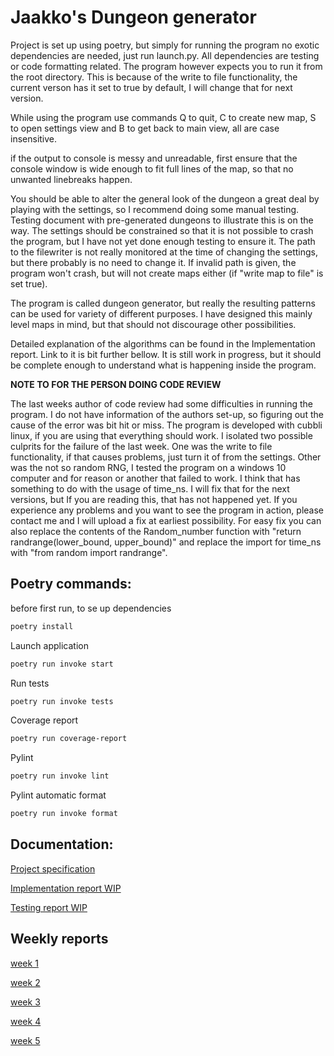 # Jaakko's Dungeon generator

Project is set up using poetry, but simply for running the program no exotic dependencies are needed, just run launch.py. All dependencies are testing or code formatting related. The program however expects you to run it from the root directory. This is because of the write to file functionality, the current verson has it set to true by default, I will change that for next version.

While using the program use commands Q to quit, C to create new map, S to open settings view and B to get back to main view, all are case insensitive.

if the output to console is messy and unreadable, first ensure that the console window is wide enough to fit full lines of the map, so that no unwanted linebreaks happen.

You should be able to alter the general look of the dungeon a great deal by playing with the settings, so I recommend doing some manual testing. Testing document with pre-generated dungeons to illustrate this is on the way. The settings should be constrained so that it is not possible to crash the program, but I have not yet done enough testing to ensure it. The path to the filewriter is not really monitored at the time of changing the settings, but there probably is no need to change it. If invalid path is given, the program won't crash, but will not create maps either (if "write map to file" is set true).

The program is called dungeon generator, but really the resulting patterns can be used for variety of different purposes. I have designed this mainly level maps in mind, but that should not discourage other possibilities.

Detailed explanation of the algorithms can be found in the Implementation report. Link to it is bit further bellow. It is still work in progress, but it should be complete enough to understand what is happening inside the program. 

**NOTE TO FOR THE PERSON DOING CODE REVIEW** 

The last weeks author of code review had some difficulties in running the program. I do not have information of the authors set-up, so figuring out the cause of the error was bit hit or miss. The program is developed with cubbli linux, if you are using that everything should work. I isolated two possible culprits for the failure of the last week. One was the write to file functionality, if that causes problems, just turn it of from the settings. Other was the not so random RNG, I tested the program on a windows 10 computer and for reason or another that failed to work. I think that has something to do with the usage of time_ns. I will fix that for the next versions, but If you are reading this, that has not happened yet. If you experience any problems and you want to see the program in action, please contact me and I will upload a fix at earliest possibility. For easy fix you can also replace the contents of the Random_number function with "return randrange(lower_bound, upper_bound)" and replace the import for time_ns with "from random import randrange".


## Poetry commands:

before first run, to se up dependencies
```bash
poetry install
```
Launch application
```bash
poetry run invoke start
```
Run tests
```bash
poetry run invoke tests
```
Coverage report
```bash
poetry run coverage-report
```
Pylint
```bash
poetry run invoke lint
```
Pylint automatic format
```bash
poetry run invoke format
```


## Documentation:

[Project specification](https://github.com/Jiisala/Tiralabra-2022/blob/main/Documentation/project_specification.md)

[Implementation report WIP](https://github.com/Jiisala/Tiralabra-2022/blob/main/Documentation/implementation_report.md)

[Testing report WIP](https://github.com/Jiisala/Tiralabra-2022/blob/main/Documentation/testing_report.md)


## Weekly reports

[week 1](https://github.com/Jiisala/Tiralabra-2022/blob/main/Documentation/Weekly_report_1.md)

[week 2](https://github.com/Jiisala/Tiralabra-2022/blob/main/Documentation/Weekly_report_2.md)

[week 3](https://github.com/Jiisala/Tiralabra-2022/blob/main/Documentation/Weekly_report_3.md)

[week 4](https://github.com/Jiisala/Tiralabra-2022/blob/main/Documentation/Weekly_report_4.md)

[week 5](https://github.com/Jiisala/Tiralabra-2022/blob/main/Documentation/Weekly_report_5.md)

